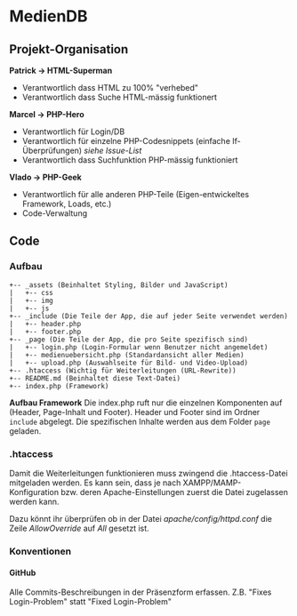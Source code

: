 # MedienDB

## Projekt-Organisation

**Patrick -> HTML-Superman**

- Verantwortlich dass HTML zu 100% "verhebed"
- Verantwortlich dass Suche HTML-mässig funktionert


**Marcel -> PHP-Hero**

- Verantwortlich für Login/DB 
- Verantwortlich für einzelne PHP-Codesnippets (einfache If-Überprüfungen) *siehe Issue-List*
- Verantwortlich dass Suchfunktion PHP-mässig funktioniert


**Vlado -> PHP-Geek**

- Verantwortlich für alle anderen PHP-Teile (Eigen-entwickeltes Framework, Loads, etc.)
- Code-Verwaltung


## Code

### Aufbau
```
+-- _assets (Beinhaltet Styling, Bilder und JavaScript)
|   +-- css
|   +-- img
|   +-- js
+-- _include (Die Teile der App, die auf jeder Seite verwendet werden)
|   +-- header.php
|   +-- footer.php
+-- _page (Die Teile der App, die pro Seite spezifisch sind)
|   +-- login.php (Login-Formular wenn Benutzer nicht angemeldet)
|   +-- medienuebersicht.php (Standardansicht aller Medien)
|   +-- upload.php (Auswahlseite für Bild- und Video-Upload)
+-- .htaccess (Wichtig für Weiterleitungen (URL-Rewrite))
+-- README.md (Beinhaltet diese Text-Datei)
+-- index.php (Framework)
```

**Aufbau Framework**
Die index.php ruft nur die einzelnen Komponenten auf (Header, Page-Inhalt und Footer). Header und Footer sind im Ordner `include` abgelegt. Die spezifischen Inhalte werden aus dem Folder `page` geladen.


### .htaccess
Damit die Weiterleitungen funktionieren muss zwingend die .htaccess-Datei mitgeladen werden. Es kann sein, dass je nach XAMPP/MAMP-Konfiguration bzw. deren Apache-Einstellungen zuerst die Datei zugelassen werden kann.

Dazu könnt ihr überprüfen ob in der Datei *apache/config/httpd.conf* die Zeile *AllowOverride* auf *All* gesetzt ist.

### Konventionen

#### GitHub
Alle Commits-Beschreibungen in der Präsenzform erfassen. Z.B. "Fixes Login-Problem" statt "Fixed Login-Problem"
